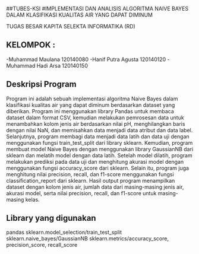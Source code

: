 ##TUBES-KSI
#IMPLEMENTASI DAN ANALISIS ALGORITMA NAIVE BAYES DALAM KLASIFIKASI KUALITAS AIR YANG DAPAT DIMINUM

TUGAS BESAR
KAPITA SELEKTA INFORMATIKA (RD)

## KELOMPOK :
-Muhammad Maulana			120140080
-Hanif Putra Agusta		120140120
-Muhammad Hadi Arsa		120140150

## Deskripsi Program
Program ini adalah sebuah implementasi algoritma Naive Bayes dalam klasifikasi kualitas air yang dapat diminum berdasarkan dataset yang diberikan. Program ini menggunakan library Pandas untuk membaca dataset dalam format CSV, kemudian melakukan pemrosesan data untuk menambahkan kolom jenis air berdasarkan nilai pH, menghilangkan baris dengan nilai NaN, dan memisahkan data menjadi data atribut dan data label.
Selanjutnya, program membagi data menjadi data latih dan data uji dengan menggunakan fungsi train_test_split dari library sklearn. Kemudian, program membuat model Naive Bayes dengan menggunakan library GaussianNB dari sklearn dan melatih model dengan data latih.
Setelah model dilatih, program melakukan prediksi pada data uji dan menghitung akurasi model dengan menggunakan fungsi accuracy_score dari sklearn. Selain itu, program juga menghitung nilai precision, recall, dan f1-score menggunakan fungsi classification_report dari sklearn.
Hasil output program menampilkan dataset dengan kolom jenis air, jumlah data dari masing-masing jenis air, akurasi model, serta nilai precision, recall, dan f1-score untuk masing-masing kelas.

## Library yang digunakan
pandas
sklearn.model_selection/train_test_split
sklearn.naive_bayes/GaussianNB
sklearn.metrics/accuracy_score, precision_score, recall_score







